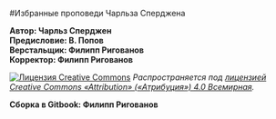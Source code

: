 #Избранные проповеди Чарльза Сперджена  

**Автор: Чарльз Сперджен  
Предисловие: В. Попов  
Верстальщик: Филипп Ригованов  
Корректор: Филипп Ригованов**

[![Лицензия Creative Commons](https://i.creativecommons.org/l/by/4.0/88x31.png)](http://creativecommons.org/licenses/by/4.0/)
*Распространяется под [лицензией Creative Commons «Attribution» («Атрибуция») 4.0 Всемирная](http://creativecommons.org/licenses/by/4.0/).*

**Сборка в Gitbook: Филипп Ригованов**
